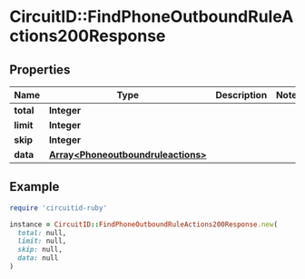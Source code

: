 # CircuitID::FindPhoneOutboundRuleActions200Response

## Properties

| Name | Type | Description | Notes |
| ---- | ---- | ----------- | ----- |
| **total** | **Integer** |  |  |
| **limit** | **Integer** |  |  |
| **skip** | **Integer** |  |  |
| **data** | [**Array&lt;Phoneoutboundruleactions&gt;**](Phoneoutboundruleactions.md) |  |  |

## Example

```ruby
require 'circuitid-ruby'

instance = CircuitID::FindPhoneOutboundRuleActions200Response.new(
  total: null,
  limit: null,
  skip: null,
  data: null
)
```


